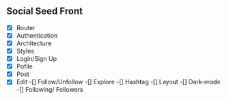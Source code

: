 ## Social Seed Front
-[x] Router
-[x] Authentication
-[x] Architecture
-[x] Styles
-[x] Login/Sign Up
-[x] Pofile
-[x] Post
-[x] Edit
-[]  Follow/Unfollow
-[]  Explore
-[]  Hashtag
-[]  Layout
-[]  Dark-mode
-[]  Following/ Followers   